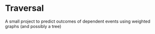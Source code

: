 # Traversal
A small project to predict outcomes of dependent events using weighted graphs (and possibly a tree)
